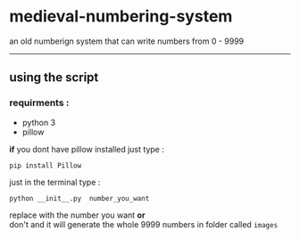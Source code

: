 # medieval-numbering-system
an old numberign system that can write numbers from 0 - 9999

---

## using the script 

### requirments :

* python 3
* pillow

**if** you dont have pillow installed just type :

```
pip install Pillow
```
 
just in the terminal type :

``` 
python __init__.py  number_you_want 
```

replace with the number you want **or**   
don't and it will generate the whole 9999 numbers in folder called `images`
